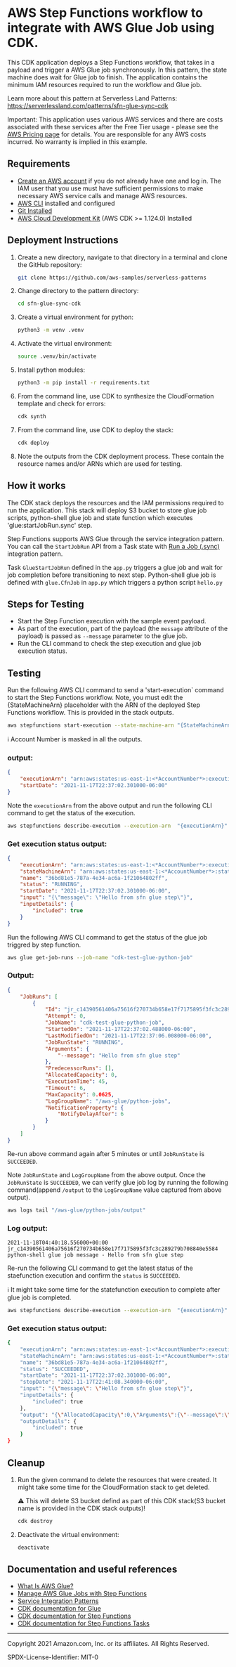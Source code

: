 # AWS Step Functions workflow to integrate with AWS Glue Job using CDK.

This CDK application deploys a Step Functions workflow, that takes in a payload and trigger a AWS Glue job synchronously. In this pattern, the state machine does wait for Glue job to finish. The application contains the minimum IAM resources required to run the workflow and Glue job. 



Learn more about this pattern at Serverless Land Patterns: https://serverlessland.com/patterns/sfn-glue-sync-cdk

Important: This application uses various AWS services and there are costs associated with these services after the Free Tier usage - please see the [AWS Pricing page](https://aws.amazon.com/pricing/) for details. You are responsible for any AWS costs incurred. No warranty is implied in this example.

## Requirements

* [Create an AWS account](https://portal.aws.amazon.com/gp/aws/developer/registration/index.html) if you do not already have one and log in. The IAM user that you use must have sufficient permissions to make necessary AWS service calls and manage AWS resources.
* [AWS CLI](https://docs.aws.amazon.com/cli/latest/userguide/install-cliv2.html) installed and configured
* [Git Installed](https://git-scm.com/book/en/v2/Getting-Started-Installing-Git)
* [AWS Cloud Development Kit](https://docs.aws.amazon.com/cdk/latest/guide/getting_started.html) (AWS CDK >= 1.124.0) Installed

## Deployment Instructions

1. Create a new directory, navigate to that directory in a terminal and clone the GitHub repository:
    ```bash 
    git clone https://github.com/aws-samples/serverless-patterns
    ```
1. Change directory to the pattern directory:
    ```bash
    cd sfn-glue-sync-cdk
    ```
1. Create a virtual environment for python:
    ```bash
    python3 -m venv .venv
    ```
1. Activate the virtual environment:
    ```bash
    source .venv/bin/activate
    ```
1. Install python modules:
    ```bash
    python3 -m pip install -r requirements.txt
    ```
1. From the command line, use CDK to synthesize the CloudFormation template and check for errors:
    ```bash
    cdk synth
    ```
1. From the command line, use CDK to deploy the stack:
    ```bash
    cdk deploy
    ```
1. Note the outputs from the CDK deployment process. These contain the resource names and/or ARNs which are used for testing.

## How it works

The CDK stack deploys the resources and the IAM permissions required to run the application.
This stack will deploy S3 bucket to store glue job scripts, python-shell glue job and state function which executes 'glue:startJobRun.sync' step.


Step Functions supports AWS Glue through the service integration pattern.
You can call the `StartJobRun` API from a Task state with
[Run a Job (.sync)](https://docs.aws.amazon.com/step-functions/latest/dg/connect-to-resource.html#connect-sync) integration pattern.

Task `GlueStartJobRun` defined in the `app.py` triggers a glue job and wait for job completion before transitioning to next step.
Python-shell glue job is defined with `glue.CfnJob` in `app.py` which triggers a python script `hello.py`
 
## Steps for Testing

* Start the Step Function execution with the sample event payload. 
* As part of the execution, part of the payload (the `message` attribute of the payload) is passed as `--message` parameter to the glue job.
* Run the CLI command to check the step execution and glue job execution status.

## Testing

Run the following AWS CLI command to send a 'start-execution` command to start the Step Functions workflow. Note, you must edit the {StateMachineArn} placeholder with the ARN of the deployed Step Functions workflow. This is provided in the stack outputs.

```bash
aws stepfunctions start-execution --state-machine-arn "{StateMachineArn}" --input "{\"message\": \"Hello from sfn glue step\"}"
```
:information_source: Account Number is masked in all the outputs.

### output:

```json
{
    "executionArn": "arn:aws:states:us-east-1:<*AccountNumber*>:execution:GlueJobStateMachineE759615B-t1nYjCro8h5F:36bd81e5-787a-4e34-ac6a-1f21064802ff",
    "startDate": "2021-11-17T22:37:02.301000-06:00"
}
```

Note the `executionArn` from the above output and run the following CLI command to get the status of the execution.

```bash
aws stepfunctions describe-execution --execution-arn  "{executionArn}"
```

### Get execution status output:

```json
{
    "executionArn": "arn:aws:states:us-east-1:<*AccountNumber*>:execution:GlueJobStateMachineE759615B-t1nYjCro8h5F:36bd81e5-787a-4e34-ac6a-1f21064802ff",
    "stateMachineArn": "arn:aws:states:us-east-1:<*AccountNumber*>:stateMachine:GlueJobStateMachineE759615B-t1nYjCro8h5F",
    "name": "36bd81e5-787a-4e34-ac6a-1f21064802ff",
    "status": "RUNNING",
    "startDate": "2021-11-17T22:37:02.301000-06:00",
    "input": "{\"message\": \"Hello from sfn glue step\"}",
    "inputDetails": {
        "included": true
    }
}
```

Run the following AWS CLI command to get the status of the glue job triggred by step function.

```bash
aws glue get-job-runs --job-name "cdk-test-glue-python-job"
```

### Output:

```json
{
    "JobRuns": [
        {
            "Id": "jr_c14390561406a75616f270734b658e17f7175895f3fc3c289279b708840e5584",
            "Attempt": 0,
            "JobName": "cdk-test-glue-python-job",
            "StartedOn": "2021-11-17T22:37:02.488000-06:00",
            "LastModifiedOn": "2021-11-17T22:37:06.008000-06:00",
            "JobRunState": "RUNNING",
            "Arguments": {
                "--message": "Hello from sfn glue step"
            },
            "PredecessorRuns": [],
            "AllocatedCapacity": 0,
            "ExecutionTime": 45,
            "Timeout": 6,
            "MaxCapacity": 0.0625,
            "LogGroupName": "/aws-glue/python-jobs",
            "NotificationProperty": {
                "NotifyDelayAfter": 6
            }
        }
    ]
}
```
Re-run above command again after 5 minutes or until `JobRunState` is `SUCCEEDED`.

Note `JobRunState`  and `LogGroupName` from the above output. Once the `JobRunState` is `SUCCEEDED`, we can verify glue job log by running the following command(append `/output` to the `LogGroupName` value captured from above output).

```bash
aws logs tail "/aws-glue/python-jobs/output"
```

### Log output:

```log
2021-11-18T04:40:18.556000+00:00 jr_c14390561406a75616f270734b658e17f7175895f3fc3c289279b708840e5584 python-shell glue job message - Hello from sfn glue step

```

Re-run the following CLI command to get the latest status of the staefunction execution and confirm the  `status` is `SUCCEEDED`.

:information_source: It might take some time for the statefunction execution to complete after glue job is completed.

```bash
aws stepfunctions describe-execution --execution-arn  "{executionArn}"
```

### Get execution status output:

```bash
{
    "executionArn": "arn:aws:states:us-east-1:<*AccountNumber*>:execution:GlueJobStateMachineE759615B-t1nYjCro8h5F:36bd81e5-787a-4e34-ac6a-1f21064802ff",
    "stateMachineArn": "arn:aws:states:us-east-1:<*AccountNumber*>:stateMachine:GlueJobStateMachineE759615B-t1nYjCro8h5F",
    "name": "36bd81e5-787a-4e34-ac6a-1f21064802ff",
    "status": "SUCCEEDED",
    "startDate": "2021-11-17T22:37:02.301000-06:00",
    "stopDate": "2021-11-17T22:41:08.340000-06:00",
    "input": "{\"message\": \"Hello from sfn glue step\"}",
    "inputDetails": {
        "included": true
    },
    "output": "{\"AllocatedCapacity\":0,\"Arguments\":{\"--message\":\"Hello from sfn glue step\"},\"Attempt\":0,\"CompletedOn\":1637210428964,\"ExecutionTime\":197,\"Id\":\"jr_c14390561406a75616f270734b658e17f7175895f3fc3c289279b708840e5584\",\"JobName\":\"cdk-test-glue-python-job\",\"JobRunState\":\"SUCCEEDED\",\"LastModifiedOn\":1637210428964,\"LogGroupName\":\"/aws-glue/python-jobs\",\"MaxCapacity\":0.0625,\"NotificationProperty\":{\"NotifyDelayAfter\":6},\"PredecessorRuns\":[],\"StartedOn\":1637210222488,\"Timeout\":6}",
    "outputDetails": {
        "included": true
    }
}
```

## Cleanup
 
1. Run the given command to delete the resources that were created. It might take some time for the CloudFormation stack to get deleted. 
    
    :warning: This will delete S3 bucket defind as part of this CDK stack(S3 bucket name is provided in the CDK stack outputs)!

    ```bash
    cdk destroy
    ```
1. Deactivate the virtual environment:
    ```bash
    deactivate
    ```

## Documentation and useful references

- [What Is AWS Glue?](https://docs.aws.amazon.com/glue/latest/dg/what-is-glue.html)
- [Manage AWS Glue Jobs with Step Functions](https://docs.aws.amazon.com/step-functions/latest/dg/connect-glue.html)
- [Service Integration Patterns](https://docs.aws.amazon.com/step-functions/latest/dg/connect-to-resource.html#connect-sync)
- [CDK documentation for Glue](https://docs.aws.amazon.com/cdk/api/latest/docs/aws-glue-readme.html)
- [CDK documentation for Step Functions](https://docs.aws.amazon.com/cdk/api/latest/docs/aws-stepfunctions-readme.html)
- [CDK documentation for Step Functions Tasks](https://docs.aws.amazon.com/cdk/api/latest/docs/aws-stepfunctions-tasks-readme.html)

----
Copyright 2021 Amazon.com, Inc. or its affiliates. All Rights Reserved.

SPDX-License-Identifier: MIT-0